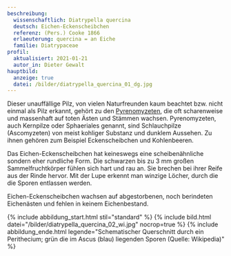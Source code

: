 ```yaml
---
beschreibung:
  wissenschaftlich: Diatrypella quercina
  deutsch: Eichen-Eckenscheibchen
  referenz: (Pers.) Cooke 1866
  erlaeuterung: quercina = an Eiche
  familie: Diatrypaceae
profil:
  aktualisiert: 2021-01-21
  autor_in: Dieter Gewalt
hauptbild:
  anzeige: true
  datei: /bilder/diatrypella_quercina_01_dg.jpg
---
```

Dieser unauffällige Pilz, von vielen Naturfreunden kaum beachtet bzw. nicht einmal als Pilz erkannt, gehört zu den [Pyrenomyzeten](Pyrenomyzeten "Glossar"), die oft scharenweise und massenhaft auf toten Ästen und Stämmen wachsen. Pyrenomyzeten, auch Kernpilze oder Sphaeriales genannt, sind Schlauchpilze (Ascomyzeten) von meist kohliger Substanz und dunklem Aussehen. Zu ihnen gehören zum Beispiel Eckenscheibchen und Kohlenbeeren.

Das Eichen-Eckenscheibchen hat keineswegs eine scheibenähnliche sondern eher rundliche Form. Die schwarzen bis zu 3 mm großen Sammelfruchtkörper fühlen sich hart und rau an. Sie brechen bei ihrer Reife aus der Rinde hervor. Mit der Lupe erkennt man winzige Löcher, durch die die Sporen entlassen werden.

Eichen-Eckenscheibchen wachsen auf abgestorbenen, noch berindeten Eichenästen und fehlen in keinem Eichenbestand. 

{% include abbildung_start.html stil="standard" %}
{% include bild.html datei="/bilder/diatrypella_quercina_02_wi.jpg" nocrop=true %}
{% include abbildung_ende.html legende="Schematischer Querschnitt durch ein Perithecium; grün die im Ascus (blau) liegenden Sporen  (Quelle: Wikipedia)" %}